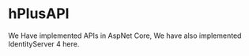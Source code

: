 # hPlusAPI
We Have implemented APIs in AspNet Core, We have also implemented IdentityServer 4 here. 
